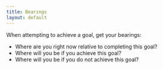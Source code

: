 ```yaml
---
title: Bearings
layout: default
---
```


When attempting to achieve a goal, get your bearings:

* Where are you right now relative to completing this goal?
* Where will you be if you achieve this goal?
* Where will you be if you do not achieve this goal?